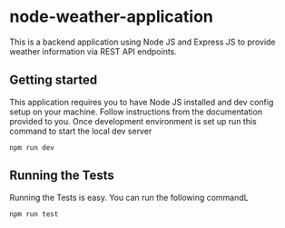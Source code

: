 # node-weather-application

This is a backend application using Node JS and Express JS to provide weather information via REST API endpoints.

## Getting started

This application requires you to have Node JS installed and dev config setup on your machine. Follow instructions from the documentation provided to you.
Once development environment is set up run this command to start the local dev server

```
npm run dev
```


## Running the Tests

Running the Tests is easy. You can run the following commandL

```
npm run test
```
